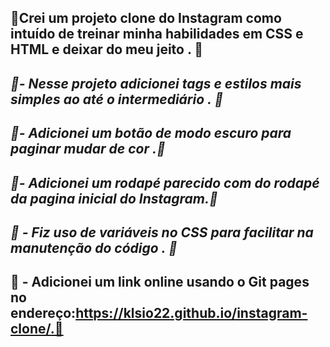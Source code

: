 ## 🎩Crei um projeto clone do Instagram como intuído de treinar minha habilidades em CSS e HTML e deixar do meu jeito . 🎩

## *🚀- Nesse projeto adicionei tags e estilos mais simples ao até o intermediário . 🚀*
## *🚀- Adicionei um botão de modo escuro para paginar mudar de cor .🚀*

## *🚀- Adicionei um rodapé parecido com do rodapé da pagina inicial do Instagram.🚀*

## *🚀 - Fiz uso de variáveis no CSS para facilitar na manutenção do código . 🚀*

## 🚀 - Adicionei um link online usando o Git pages no endereço:https://klsio22.github.io/instagram-clone/.🚀

